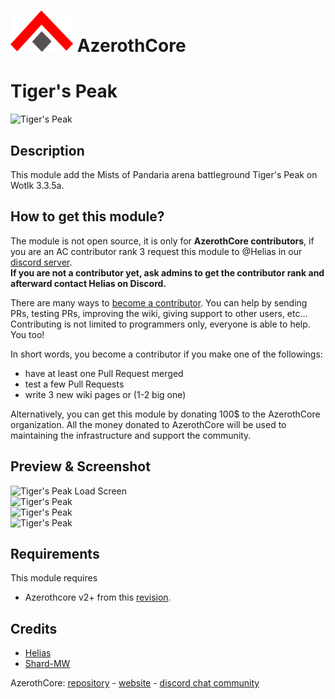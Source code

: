 # ![logo](https://raw.githubusercontent.com/azerothcore/azerothcore.github.io/master/images/logo-github.png) AzerothCore

# Tiger's Peak
![Tiger's Peak](https://raw.githubusercontent.com/azerothcore/mod-arena-tigerspeak/master/icon.png)


## Description
This module add the Mists of Pandaria arena battleground Tiger's Peak on Wotlk 3.3.5a.

## How to get this module?

The module is not open source, it is only for **AzerothCore contributors**, if you are an AC contributor rank 3 request this module to @Helias in our [discord server](https://discordapp.com/invite/gkt4y2x).  
**If you are not a contributor yet, ask admins to get the contributor rank and afterward contact Helias on Discord.**

There are many ways to [become a contributor](http://www.azerothcore.org/wiki/Contribute). You can help by sending PRs, testing PRs, improving the wiki, giving support to other users, etc... Contributing is not limited to programmers only, everyone is able to help. You too!

In short words, you become a contributor if you make one of the followings:
- have at least one Pull Request merged
- test a few Pull Requests
- write 3 new wiki pages or (1-2 big one)

Alternatively, you can get this module by donating 100$ to the AzerothCore organization. All the money donated to AzerothCore will be used to maintaining the infrastructure and support the community.

## Preview & Screenshot

![Tiger's Peak Load Screen](https://raw.githubusercontent.com/azerothcore/mod-arena-tigerspeak/master/images/LoadingScreen_ArenaTiger.png)  
![Tiger's Peak](https://raw.githubusercontent.com/azerothcore/mod-arena-tigerspeak/master/images/TigersPeak.png)  
![Tiger's Peak](https://raw.githubusercontent.com/azerothcore/mod-arena-tigerspeak/master/images/TigersPeak2.png)  
![Tiger's Peak](https://raw.githubusercontent.com/azerothcore/mod-arena-tigerspeak/master/images/TigersPeak3.jpg)

## Requirements
This module requires
- Azerothcore v2+ from this [revision](https://github.com/azerothcore/azerothcore-wotlk/commit/eadcb1a78208f1b777bbd847048f495128c84372).


## Credits

* [Helias](https://github.com/Helias)
* [Shard-MW](https://github.com/Shard-MW)

AzerothCore: [repository](https://github.com/azerothcore) - [website](http://azerothcore.org/) - [discord chat community](https://discord.gg/PaqQRkd)
